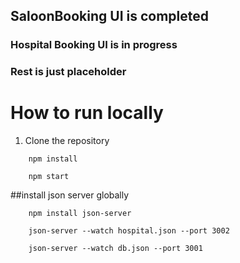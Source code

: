 ## SaloonBooking UI is completed
### Hospital Booking UI is in progress
### Rest is just placeholder




# How to run locally

1. Clone the repository

```http
    npm install
```


```http
    npm start
```
##install json server globally
```http
    npm install json-server
```



```http
    json-server --watch hospital.json --port 3002 
```

```http
    json-server --watch db.json --port 3001
```


